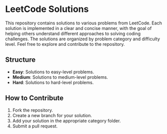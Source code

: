 # LeetCode Solutions

This repository contains solutions to various problems from LeetCode. Each solution is implemented in a clear and concise manner, with the goal of helping others understand different approaches to solving coding challenges. The solutions are organized by problem category and difficulty level. Feel free to explore and contribute to the repository.

## Structure

- **Easy**: Solutions to easy-level problems.
- **Medium**: Solutions to medium-level problems.
- **Hard**: Solutions to hard-level problems.

## How to Contribute

1. Fork the repository.
2. Create a new branch for your solution.
3. Add your solution in the appropriate category folder.
4. Submit a pull request.